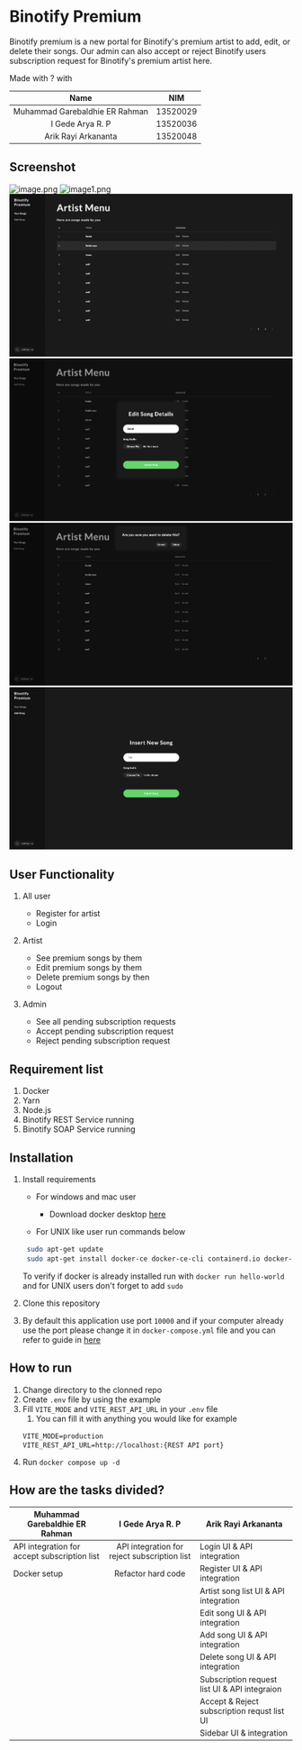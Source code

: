 # Binotify Premium

Binotify premium is a new portal for Binotify's premium artist to add, edit, or delete their songs. Our admin can also accept or reject Binotify users subscription request for Binotify's premium artist here.

Made with ? with

|              Name              |   NIM    |
| :----------------------------: | :------: |
| Muhammad Garebaldhie ER Rahman | 13520029 |
|        I Gede Arya R. P        | 13520036 |
|      Arik Rayi Arkananta       | 13520048 |

## Screenshot
![image.png](./public/images/image.png)
![image1.png](./public/images/image1.png)
![image-1.png](./public/images/image-1.png)
![image-2.png](./public/images/image-2.png)
![image-3.png](./public/images/image-3.png)
![image-4.png](./public/images/image-4.png)

## User Functionality

1. All user

   - Register for artist
   - Login

2. Artist

   - See premium songs by them
   - Edit premium songs by them
   - Delete premium songs by then
   - Logout

4. Admin
   - See all pending subscription requests
   - Accept pending subscription request
   - Reject pending subscription request

## Requirement list

1. Docker
2. Yarn
3. Node.js
4. Binotify REST Service running
5. Binotify SOAP Service running

## Installation

1. Install requirements

   - For windows and mac user

     - Download docker desktop [here](https://www.docker.com/products/docker-desktop/)

   - For UNIX like user run commands below

   ```sh
    sudo apt-get update
    sudo apt-get install docker-ce docker-ce-cli containerd.io docker-compose-plugin
   ```

   To verify if docker is already installed run with `docker run hello-world` and for UNIX users don't forget to add `sudo`

2. Clone this repository
3. By default this application use port `10000` and if your computer already use the port please change it in `docker-compose.yml` file and you can refer to guide in [here](https://docs.docker.com/compose/gettingstarted/)

## How to run

1. Change directory to the clonned repo
2. Create `.env` file by using the example
3. Fill `VITE_MODE` and `VITE_REST_API_URL` in your `.env` file
   1. You can fill it with anything you would like for example
   ```env
   VITE_MODE=production
   VITE_REST_API_URL=http://localhost:{REST API port}
   ```
4. Run `docker compose up -d`

## How are the tasks divided?

| Muhammad Garebaldhie ER Rahman |    I Gede Arya R. P    | Arik Rayi Arkananta        |
| ------------------------------ | :--------------------: | -------------------------- |
| API integration for accept subscription list|API integration for reject subscription list|Login UI & API integration|
| Docker setup                  | Refactor hard code | Register UI & API integration|
|                               |                     | Artist song list UI & API integration|
|                               |                     | Edit song UI & API integration|
|                               |                     | Add song UI & API integration|
|                               |                     | Delete song UI & API integration|
|                               |                     | Subscription request list UI & API integraion|
|                               |                     | Accept & Reject subscription requst list UI|
|                               |                     | Sidebar UI & integration|
